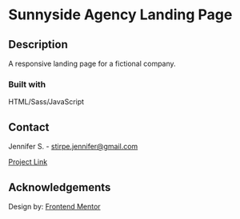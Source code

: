 # Sunnyside Agency Landing Page

## Description

A responsive landing page for a fictional company.


### Built with

HTML/Sass/JavaScript

## Contact

Jennifer S. - stirpe.jennifer@gmail.com

[Project Link](https://jennstirpe.github.io/sunnyside-landing-page/)

## Acknowledgements

Design by: [Frontend Mentor](https://www.frontendmentor.io/)